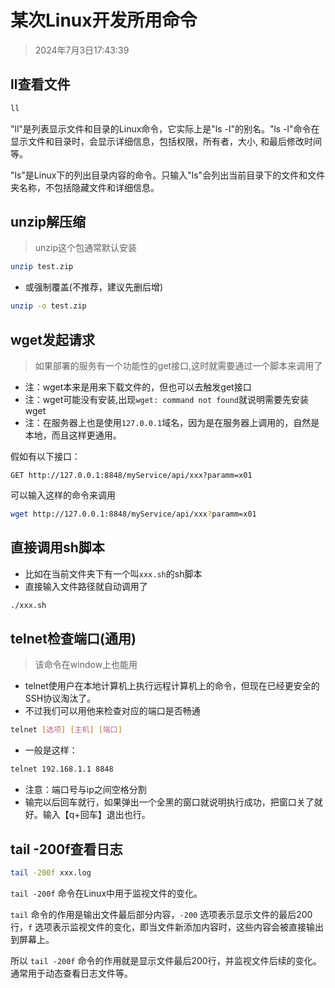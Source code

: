 # 某次Linux开发所用命令

> 2024年7月3日17:43:39

## ll查看文件

```sh
ll
```

"ll"是列表显示文件和目录的Linux命令，它实际上是"ls -l"的别名。"ls -l"命令在显示文件和目录时，会显示详细信息，包括权限，所有者，大小, 和最后修改时间等。

"ls"是Linux下的列出目录内容的命令。只输入"ls"会列出当前目录下的文件和文件夹名称，不包括隐藏文件和详细信息。

## unzip解压缩

> unzip这个包通常默认安装

```sh
unzip test.zip
```

* 或强制覆盖(不推荐，建议先删后增)

```sh
unzip -o test.zip
```

## wget发起请求

> 如果部署的服务有一个功能性的get接口,这时就需要通过一个脚本来调用了

* 注：wget本来是用来下载文件的，但也可以去触发get接口
* 注：wget可能没有安装,出现`wget: command not found`就说明需要先安装wget
* 注：在服务器上也是使用`127.0.0.1`域名，因为是在服务器上调用的，自然是本地，而且这样更通用。

假如有以下接口：

```http
GET http://127.0.0.1:8848/myService/api/xxx?paramm=x01
```

可以输入这样的命令来调用

```sh
wget http://127.0.0.1:8848/myService/api/xxx?paramm=x01
```

## 直接调用sh脚本

* 比如在当前文件夹下有一个叫`xxx.sh`的sh脚本
* 直接输入文件路径就自动调用了

```sh
./xxx.sh
```

## telnet检查端口(通用)

> 该命令在window上也能用

* telnet使用户在本地计算机上执行远程计算机上的命令，但现在已经更安全的SSH协议淘汰了。
* 不过我们可以用他来检查对应的端口是否畅通

```sh
telnet [选项] [主机] [端口] 
```

* 一般是这样：

```sh
telnet 192.168.1.1 8848
```

* 注意：端口号与ip之间空格分割
* 输完以后回车就行，如果弹出一个全黑的窗口就说明执行成功，把窗口关了就好。输入【q+回车】退出也行。

## tail -200f查看日志

```sh
tail -200f xxx.log
```

`tail -200f` 命令在Linux中用于监视文件的变化。

`tail` 命令的作用是输出文件最后部分内容，`-200` 选项表示显示文件的最后200行，`f` 选项表示监视文件的变化，即当文件新添加内容时，这些内容会被直接输出到屏幕上。

所以 `tail -200f` 命令的作用就是显示文件最后200行，并监视文件后续的变化。通常用于动态查看日志文件等。